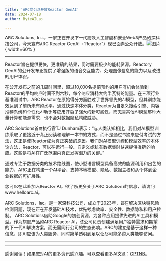 ```yaml
---
title: 'ARC向公众开放Reactor GenAI'
date: 2024-07-18
author: ByteAILab

---
```


ARC Solutions, Inc.，一家正在开发下一代高效人工智能和安全Web3产品的深科技公司，今天宣布ARC Reactor GenAI（“Reactor”）现已面向公众开放。![图片](https://ai-techpark.com/wp-content/uploads/2024/07/ARC-Opens-960x540.jpg){ width=60% }

---
Reactor旨在提供更快，更准确的结果，同时需要极少的能耗资源。Reactory GenAI的公开发布还提供了增强版的语音交互能力、处理图像信息的能力以及改进的用户体验。

在公开发布之前的几周时间里，超过10,000名提前预约的用户有机会体验到Reactor的平均响应时间不到六秒，每个响应消耗大约半瓦特的能量。在三项行业基准测试中，ARC Reactor在原始得分方面胜过了世界领先的AI模型，但其训练能效达到了前所未有的水平。通过快速本体分类，Reactor为自定义搜索引擎、内容推荐系统和个性化AI助手等应用开启了强大的新可能性，而无需其他AI模型那种大量计算和能源需求，也不会对数据隐私构成威胁。

ARC Solutions首席执行官TJ Dunham表示：“与人类认知相比，我们对AI模型训练采取了更接近于真正阅读和理解一本书的方式，而不是通过书摘来应付考试的方法，这正是使Reactor成为真正突破的原因。我们对AI模型训练和模型效率的本体论方法，Reactor，可以在运行一般、自定义或私有数据集时快速提供准确的响应。这些是将AI在广泛范围内真正发挥潜力的关键。”

通过专注于数据分类的技术路线图，使小型语言模型具备高效的能源利用和出色的能力，ARC正在构建一个AI平台，支持本地模型、隐私、数据主权和从个体到企业数据的可扩展性。

您可以在此处加入Reactor AI。欲了解更多关于ARC Solutions的信息，请访问www.helloarc.ai。

ARC Solutions，Inc。是一家深科技公司，成立于2023年，旨在解决区块链风险检测问题，现在正在开发基础AI技术，优先考虑效率、安全性、数据隐私和用户控制。 ARC Solutions借助Google的初创资源，为各种应用提供先进的AI工具和模型。作为旗舰产品的ARC Reactor AI，该公司负责创建满足用户独特需求和期望的下一代AI解决方案，而无需同行公司的生态影响。ARC的建立是基于这样一种信念，即AI应该为人类服务，同时简单透明到足以让尽可能多的人类能够访问。


---
---
感谢阅读！如果您对AI的更多资讯感兴趣，可以查看更多AI文章：[GPTNB](https://gptnb.com)。